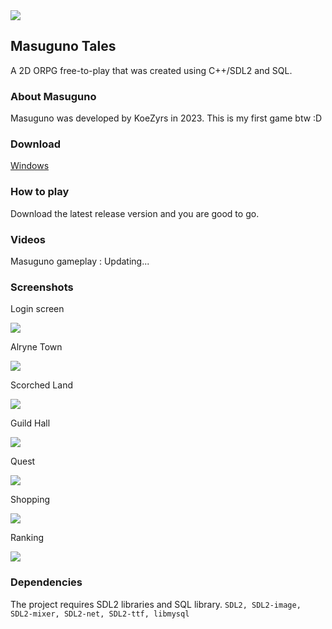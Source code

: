 <img src="https://i.imgur.com/y7Hac7L.png">

## Masuguno Tales
A 2D ORPG free-to-play that was created using C++/SDL2 and SQL.

### About Masuguno
Masuguno was developed by KoeZyrs in 2023. This is my first game btw :D

### Download
[Windows](https://github.com/koezyrs/MasugunoTales/releases)

### How to play
Download the latest release version and you are good to go.

### Videos
Masuguno gameplay : Updating...


### Screenshots
Login screen

<img src="https://i.imgur.com/qsBVtkw.png"> 

Alryne Town

<img src="https://i.imgur.com/8RH8dPM.png">

Scorched Land

<img src="https://i.imgur.com/U5cNUAc.png">

Guild Hall

<img src="https://i.imgur.com/QcW7p6c.png">

Quest 

<img src="https://i.imgur.com/s3b3BXV.png">

Shopping

<img src="https://i.imgur.com/fyfFoby.png">

Ranking

<img src="https://i.imgur.com/poAklXa.png">

### Dependencies
The project requires SDL2 libraries and SQL library.
`SDL2, SDL2-image, SDL2-mixer, SDL2-net, SDL2-ttf, libmysql`
